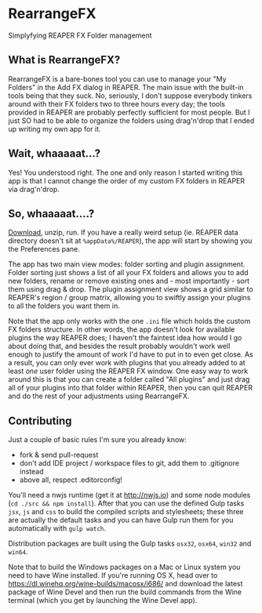 RearrangeFX
===========

Simplyfying REAPER FX Folder management


What is RearrangeFX?
--------------------
RearrangeFX is a bare-bones tool you can use to manage your "My Folders" in the Add FX dialog in REAPER.
The main issue with the built-in tools being that they suck. No, seriously, I don't suppose everybody
tinkers around with their FX folders two to three hours every day; the tools provided in REAPER are probably
perfectly sufficient for most people. But I just SO had to be able to organize the folders using drag'n'drop
that I ended up writing my own app for it.

Wait, whaaaaat...?
------------------
Yes! You understood right. The one and only reason I started writing this app is that I cannot change the order
of my custom FX folders in REAPER via drag'n'drop.

So, whaaaaat....?
-----------------
[Download](http://jahudka.github.io/rearrangefx/), unzip, run. If you have a really weird setup (ie. REAPER data directory doesn't sit at `%appData%/REAPER`),
the app will start by showing you the Preferences pane.

The app has two main view modes: folder sorting and plugin assignment. Folder sorting just shows a list of all your
FX folders and allows you to add new folders, rename or remove existing ones and - most importantly - sort them
using drag & drop. The plugin assignment view shows a grid similar to REAPER's region / group matrix, allowing you
to swiftly assign your plugins to all the folders you want them in.

Note that the app only works with the one `.ini` file which holds the custom FX folders structure. In other words,
the app doesn't look for available plugins the way REAPER does; I haven't the faintest idea how would I go about doing
that, and besides the result probably wouldn't work well enough to justify the amount of work I'd have to put in to even
get close. As a result, you can only ever work with plugins that you already added to at least _one_ user
folder using the REAPER FX window. One easy way to work around this is that you can create a folder called "All plugins"
and just drag all of your plugins into that folder within REAPER, then you can quit REAPER and do the rest of your
adjustments using RearrangeFX.

Contributing
------------
Just a couple of basic rules I'm sure you already know:
 - fork & send pull-request
 - don't add IDE project / workspace files to git, add them to .gitignore instead
 - above all, respect .editorconfig!

You'll need a nwjs runtime (get it at http://nwjs.io) and some node modules (`cd ./src && npm install`). After that
you can use the defined Gulp tasks `jsx`, `js` and `css` to build the compiled scripts and stylesheets;
these three are actually the default tasks and you can have Gulp run them for you automatically with `gulp watch`.

Distribution packages are built using the Gulp tasks `osx32`, `osx64`, `win32` and `win64`.

Note that to build the Windows packages on a Mac or Linux system you need to have Wine installed. If you're
running OS X, head over to https://dl.winehq.org/wine-builds/macosx/i686/ and download the latest package of Wine Devel
and then run the build commands from the Wine terminal (which you get by launching the Wine Devel app).
